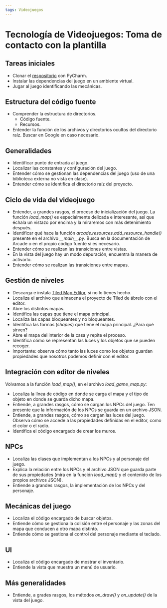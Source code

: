 ```yaml
---
tags: Videojuegos
---
```


# Tecnología de Videojuegos: Toma de contacto con la plantilla

## Tareas iniciales
- Clonar el [respositorio](https://github.com/dfbarrero/community-rpg) con PyCharm.
- Instalar las dependencias del juego en un ambiente virtual.
- Jugar al juego identificando las mecánicas.
  
## Estructura del código fuente
- Comprender la estructura de directorios.
  - Código fuente.
  - Recursos.
- Entender la función de los archivos y directorios ocultos del directorio raíz. Buscar en Google en caso necesario.
  
## Generalidades
- Identificar punto de entrada al juego.
- Localizar las constantes y configuración del juego.
- Entender cómo se gestionan las dependencias del juego (uso de una biblioteca externa no vista en clase).
- Entender cómo se identifica el directorio raíz del proyecto.
  
## Ciclo de vida del videojuego
- Entender, a grandes rasgos, el proceso de inicialización del juego. La función *load_map()* es especialmente delicada e interesante, así que échala un vistazo por encima y la miraremos con más detenimiento después.
- Identificar qué hace la función *arcade.resources.add_resource_handle()* presente en el archivo *\_\_main\_\_.py*. Busca en la documentación de Arcade o en el propio código fuente si es necesario.
- Entender cómo se realizan las transiciones entre vistas.
- En la vista del juego hay un modo depuración, encuentra la manera de activarlo.
- Entender cómo se realizan las transiciones entre mapas.

## Gestión de niveles
- Descarga e instala [Tiled Map Editor](https://www.mapeditor.org/), si no lo tienes hecho.
- Localiza el archivo que almacena el proyecto de Tiled de ábrelo con el editor.
- Abre los distintos mapas.
- Identifica las capas que tiene el mapa principal.
- Localiza las capas bloqueantes y no bloqueantes.
- Identifica las formas (*shapes*) que tiene el mapa principal. ¿Para qué sirven?
- Abre el mapa del interior de la casa y repite el proceso.
- Identifica cómo se representan las luces y los objetos que se pueden recoger.
- Importante: observa cómo tanto las luces como los objetos guardan propiedades que nosotros podemos definir con el editor.
  
## Integración con editor de niveles
Volvamos a la función *load_map()*, en el archivo *load_game_map.py*:
- Localiza la línea de código en donde se carga el mapa y el tipo de objeto en donde se guarda dicho mapa.
- Entiende, a grandes rasgos, cómo se cargan los NPCs del juego. Ten presente que la información de los NPCs se guarda en un archivo JSON.
- Entiende, a grandes rasgos, cómo se cargan las luces del juego. Observa cómo se accede a las propiedades definidas en el editor, como el color o el radio.
- Identifica el código encargado de crear los muros.

## NPCs
- Localiza las clases que implementan a los NPCs y al personaje del juego.
- Explica la relación entre los NPCs y el archivo JSON que guarda parte de sus propiedades (mira en la función *load_map()* y el contenido de los propios archivos JSON).
- Entiende a grandes rasgos, la implementación de los NPCs y del personaje.

## Mecánicas del juego
- Localiza el código encargado de buscar objetos.
- Entiende cómo se gestiona la colisión entre el personaje y las zonas del mapa que conducen a otro mapa distinto.
- Entiende cómo se gestiona el control del personaje mediante el teclado.

## UI
- Localiza el código encargado de mostrar el inventario.
- Entiende la vista que muestra un menú de usuario.

## Más generalidades
- Entiende, a grades rasgos, los métodos *on_draw()* y *on_update()* de la vista del juego.

